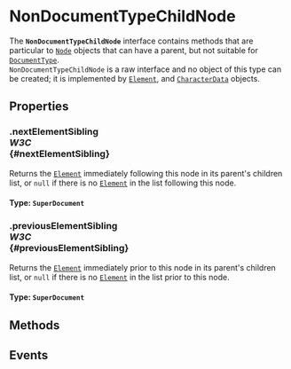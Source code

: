 # NonDocumentTypeChildNode

<div class='overview'>The <code><strong>NonDocumentTypeChildNode</strong></code> interface contains methods that are particular to <a href="/en-US/docs/Web/API/Node" title="Node is an interface from which various types of DOM API objects inherit, allowing those types to be treated similarly; for example, inheriting the same set of methods, or being testable in the same way."><code>Node</code></a> objects that can have a parent, but not suitable for <a href="/en-US/docs/Web/API/DocumentType" title="The DocumentType interface represents a Node containing a doctype."><code>DocumentType</code></a>.</div>

<div class='overview'><code>NonDocumentTypeChildNode</code> is a raw interface and no object of this type can be created; it is implemented by <a href="/en-US/docs/Web/API/Element" title="Element is the most general base class from which all element objects (i.e. objects that represent elements) in a Document inherit. It only has methods and properties common to all kinds of elements. More specific classes inherit from Element."><code>Element</code></a>, and <a href="/en-US/docs/Web/API/CharacterData" title="The CharacterData abstract interface represents a Node object that contains characters. This is an abstract interface, meaning there aren't any object of type CharacterData: it is implemented by other interfaces, like Text, Comment, or ProcessingInstruction which aren't abstract."><code>CharacterData</code></a> objects.</div>

## Properties

### .nextElementSibling <div class="specs"><i>W3C</i></div> {#nextElementSibling}

Returns the <a href="/en-US/docs/Web/API/Element" title="Element is the most general base class from which all element objects (i.e. objects that represent elements) in a Document inherit. It only has methods and properties common to all kinds of elements. More specific classes inherit from Element."><code>Element</code></a> immediately following this node in its parent's children list, or <code>null</code> if there is no <a href="/en-US/docs/Web/API/Element" title="Element is the most general base class from which all element objects (i.e. objects that represent elements) in a Document inherit. It only has methods and properties common to all kinds of elements. More specific classes inherit from Element."><code>Element</code></a> in the list following this node.

#### **Type**: `SuperDocument`

### .previousElementSibling <div class="specs"><i>W3C</i></div> {#previousElementSibling}

Returns the <a href="/en-US/docs/Web/API/Element" title="Element is the most general base class from which all element objects (i.e. objects that represent elements) in a Document inherit. It only has methods and properties common to all kinds of elements. More specific classes inherit from Element."><code>Element</code></a> immediately prior to this node in its parent's children list, or <code>null</code> if there is no <a href="/en-US/docs/Web/API/Element" title="Element is the most general base class from which all element objects (i.e. objects that represent elements) in a Document inherit. It only has methods and properties common to all kinds of elements. More specific classes inherit from Element."><code>Element</code></a> in the list prior to this node.

#### **Type**: `SuperDocument`

## Methods

## Events
